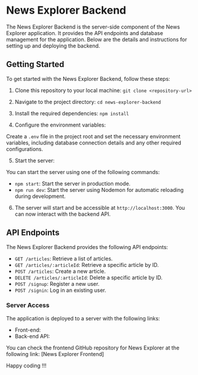 # News Explorer Backend

The News Explorer Backend is the server-side component of the News Explorer application. It provides the API endpoints and database management for the application. Below are the details and instructions for setting up and deploying the backend.

## Getting Started

To get started with the News Explorer Backend, follow these steps:

1. Clone this repository to your local machine:
   `git clone <repository-url>`

2. Navigate to the project directory:
   `cd news-explorer-backend`

3. Install the required dependencies:
   `npm install`

4. Configure the environment variables:

Create a `.env` file in the project root and set the necessary environment variables, including database connection details and any other required configurations.

5. Start the server:

You can start the server using one of the following commands:

- `npm start`: Start the server in production mode.
- `npm run dev`: Start the server using Nodemon for automatic reloading during development.

6. The server will start and be accessible at `http://localhost:3000`. You can now interact with the backend API.

## API Endpoints

The News Explorer Backend provides the following API endpoints:

- `GET /articles`: Retrieve a list of articles.
- `GET /articles/:articleId`: Retrieve a specific article by ID.
- `POST /articles`: Create a new article.
- `DELETE /articles/:articleId`: Delete a specific article by ID.
- `POST /signup`: Register a new user.
- `POST /signin`: Log in an existing user.

### Server Access

The application is deployed to a server with the following links:

- Front-end: 
- Back-end API: 

You can check the frontend GitHub repository for News Explorer at the following link: [News Explorer Frontend]

Happy coding !!!
